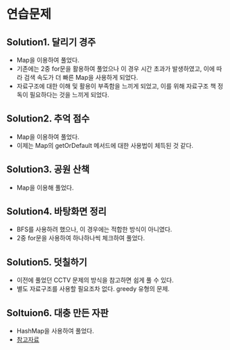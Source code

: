 # 연습문제

## Solution1. 달리기 경주

- Map을 이용하여 풀었다.
- 기존에는 2중 for문을 활용하여 풀었으나 이 경우 시간 초과가 발생하였고, 이에 따라 검색 속도가 더 빠른 Map을 사용하게 되었다.
- 자료구조에 대한 이해 및 활용이 부족함을 느끼게 되었고, 이를 위해 자료구조 책 정독이 필요하다는 것을 느끼게 되었다.

## Solution2. 추억 점수

- Map을 이용하여 풀었다.
- 이제는 Map의 getOrDefault 메서드에 대한 사용법이 체득된 것 같다.

## Solution3. 공원 산책

- Map을 이용해 풀었다.

## Solution4. 바탕화면 정리

- BFS를 사용하려 했으나, 이 경우에는 적합한 방식이 아니였다.
- 2중 for문을 사용하여 하나하나씩 체크하여 풀었다.

## Solution5. 덧칠하기

- 이전에 풀었던 CCTV 문제의 방식을 참고하면 쉽게 풀 수 있다.
- 별도 자료구조를 사용할 필요조차 없다. greedy 유형의 문제.

## Soltuion6. 대충 만든 자판

- HashMap을 사용하여 풀었다.
- [참고자료](https://hy-ung.tistory.com/104)
